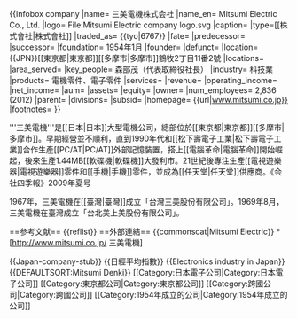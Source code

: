{{Infobox company
|name= 三美電機株式会社
|name_en= Mitsumi Electric Co., Ltd.
|logo= File:Mitsumi Electric company logo.svg
|caption= 
|type=[[株式會社|株式會社]]
|traded_as= {{tyo|6767}}
|fate= 
|predecessor= 
|successor= 
|foundation= 1954年1月
|founder= 
|defunct= 
|location= {{JPN}}[[東京都|東京都]][[多摩市|多摩市]]鶴牧2丁目11番2號
|locations= 
|area_served= 
|key_people= 森部茂（代表取締役社長）
|industry= 科技業
|products= 電機零件、電子零件
|services= 
|revenue= 
|operating_income= 
|net_income= 
|aum= 
|assets= 
|equity= 
|owner= 
|num_employees= 2,836 (2012)
|parent= 
|divisions= 
|subsid= 
|homepage= {{url|www.mitsumi.co.jp}}
|footnotes= 
}}

'''三美電機'''是[[日本|日本]]大型電機公司，總部位於[[東京都|東京都]][[多摩市|多摩市]]。早期經營並不順利，直到1990年代和[[松下壽電子工業|松下壽電子工業]]合作生產[[PC/AT|PC/AT]]外部記憶裝置，搭上[[電腦革命|電腦革命]]開始崛起，後來生產1.44MB[[軟碟機|軟碟機]]大發利市。21世紀後專注生產[[電視遊樂器|電視遊樂器]]零件和[[手機|手機]]零件，並成為[[任天堂|任天堂]]供應商。<ref>《会社四季報》2009年夏号</ref>

1967年，三美電機在[[臺灣|臺灣]]成立「台灣三美股份有限公司」。1969年8月，三美電機在臺灣成立「台北美上美股份有限公司」。

==参考文献==
{{reflist}}
==外部連結==
{{commonscat|Mitsumi Electric}}
*[http://www.mitsumi.co.jp/ 三美電機]

{{Japan-company-stub}}
{{日經平均指數}}
{{Electronics industry in Japan}}
{{DEFAULTSORT:Mitsumi Denki}}
[[Category:日本電子公司|Category:日本電子公司]]
[[Category:東京都公司|Category:東京都公司]]
[[Category:跨國公司|Category:跨國公司]]
[[Category:1954年成立的公司|Category:1954年成立的公司]]
